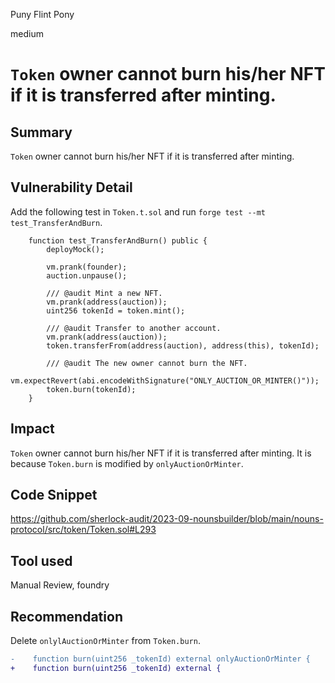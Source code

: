 Puny Flint Pony

medium

# `Token` owner cannot burn his/her NFT if it is transferred after minting.

## Summary
`Token` owner cannot burn his/her NFT if it is transferred after minting.

## Vulnerability Detail
Add the following test in `Token.t.sol` and run `forge test --mt test_TransferAndBurn`.
```solidity
    function test_TransferAndBurn() public {
        deployMock();

        vm.prank(founder);
        auction.unpause();

        /// @audit Mint a new NFT. 
        vm.prank(address(auction));
        uint256 tokenId = token.mint();

        /// @audit Transfer to another account.
        vm.prank(address(auction));
        token.transferFrom(address(auction), address(this), tokenId);

        /// @audit The new owner cannot burn the NFT.
        vm.expectRevert(abi.encodeWithSignature("ONLY_AUCTION_OR_MINTER()"));
        token.burn(tokenId);
    }
```

## Impact
`Token` owner cannot burn his/her NFT if it is transferred after minting.
It is because `Token.burn` is modified by `onlyAuctionOrMinter`.

## Code Snippet
https://github.com/sherlock-audit/2023-09-nounsbuilder/blob/main/nouns-protocol/src/token/Token.sol#L293

## Tool used

Manual Review, foundry

## Recommendation
Delete `onlylAuctionOrMinter` from `Token.burn`.
```diff
-    function burn(uint256 _tokenId) external onlyAuctionOrMinter {
+    function burn(uint256 _tokenId) external {
```